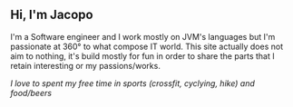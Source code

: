 ## Hi, I'm Jacopo

I'm a Software engineer and I work mostly on JVM's languages but I'm passionate at 360° to what compose IT world. 
This site actually does not aim to nothing, it's build mostly for fun in order to share the parts that I retain interesting or my passions/works.

*I love to spent my free time in sports (crossfit, cyclying, hike) and food/beers*